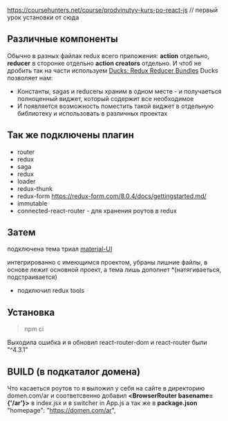 https://coursehunters.net/course/prodvinutyy-kurs-po-react-js  // первый урок установки от сюда

## Различные компоненты
Обычно в разных файлах redux всего приложения: __action__ отдельно, __reducer__   в сторонке отдельно
__action creators__ отдельно. И чтоб не дробить так на части используем [Ducks: Redux Reducer Bundles](https://github.com/erikras/ducks-modular-redux)
Ducks позволяет нам:
- Константы, sagas и reducerы храним в одном месте - и получаеться полноценный виджет, который содержит все необходимое
- И появляется возможность поместить такой виджет в отдельную библиотеку и использовать в различных проектах 


## Так же подключены плагин
- router 
- redux 
- saga 
- redux 
- loader
- redux-thunk
- redux-form  https://redux-form.com/8.0.4/docs/gettingstarted.md/
- immutable
- connected-react-router - для хранения роутов в redux

## Затем 
подключена тема триал [material-UI](#https://demos.creative-tim.com/material-kit-react/#/)

интегрированно с имеющимся проектом, убраны лишние файлы, 
в основе лежит основной проект, а тема лишь дополнет *(натягиваеться, подстраивается)

- подключил redux tools


## Установка

> npm ci

Выходила ошибка и я обновил react-router-dom и  react-router
были "^4.3.1"

## BUILD (в подкаталог домена)
Что касаеться роутов то я выложил у себя на сайте в директорию domen.com/ar 
и соответсвенно добавил __<BrowserRouter basename={'/ar'}>__ в index.jsx и __<Redirect to='/'/>__ в switcher in App.js
a так же в __package.json__  "homepage": "https://domen.com/ar",
